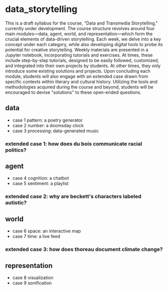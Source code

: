 # data_storytelling

This is a draft syllabus for the course, "Data and Transmedia Storytelling," currently under development. The course structure revolves around four main modules—data, agent, world, and representation—which form the crucial elements of data-driven storytelling. Each week, we delve into a key concept under each category, while also developing digital tools to probe its potential for creative storytelling. Weekly materials are presented in a Jupyter notebook, incorporating tutorials and exercises. At times, these include step-by-step tutorials, designed to be easily followed, customized, and integrated into their own projects by students. At other times, they only introduce some existing solutions and projects. Upon concluding each module, students will also engage with an extended case drawn from specific contexts within literary and cultural history. Utilizing the tools and methodologies acquired during the course and beyond, students will be encouraged to devise "solutions" to these open-ended questions.

## data
 - case 1 pattern: a poetry generator
 - case 2 number: a doomsday clock
 - case 3 processing: data-generated music
### extended case 1: how does du bois communicate racial politics?

## agent
 - case 4 cognition: a chatbot
 - case 5 sentiment: a playlist
### extended case 2: why are beckett's characters labeled autistic?

## world
 - case 6 space: an interactive map
 - case 7 time: a live feed
### extended case 3: how does thoreau document climate change?

## representation
 - case 8 visualization
 - case 9 sonification
